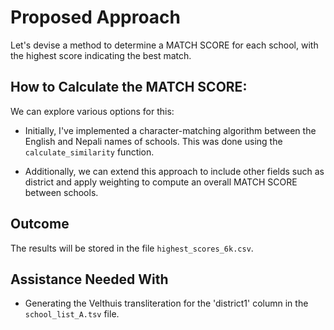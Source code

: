 # Proposed Approach

Let's devise a method to determine a MATCH SCORE for each school, with the highest score indicating the best match.

## How to Calculate the MATCH SCORE:
We can explore various options for this:

- Initially, I've implemented a character-matching algorithm between the English and Nepali names of schools. This was done using the `calculate_similarity` function.
  
- Additionally, we can extend this approach to include other fields such as district and apply weighting to compute an overall MATCH SCORE between schools.

## Outcome
The results will be stored in the file `highest_scores_6k.csv`.

## Assistance Needed With
- Generating the Velthuis transliteration for the 'district1' column in the `school_list_A.tsv` file.
